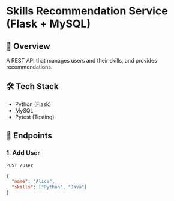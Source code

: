 # Skills Recommendation Service (Flask + MySQL)

## 🚀 Overview
A REST API that manages users and their skills, and provides recommendations.

## 🛠️ Tech Stack
- Python (Flask)
- MySQL
- Pytest (Testing)

## 📂 Endpoints
### 1. Add User
`POST /user`
```json
{
  "name": "Alice",
  "skills": ["Python", "Java"]
}
